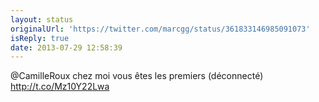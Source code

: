 ```yaml
---
layout: status
originalUrl: 'https://twitter.com/marcgg/status/361833146985091073'
isReply: true
date: 2013-07-29 12:58:39
---
```


@CamilleRoux chez moi vous êtes les premiers (déconnecté)  http://t.co/Mz10Y22Lwa
